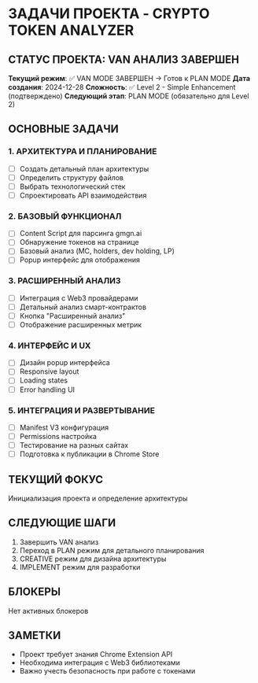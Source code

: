 # ЗАДАЧИ ПРОЕКТА - CRYPTO TOKEN ANALYZER

## СТАТУС ПРОЕКТА: VAN АНАЛИЗ ЗАВЕРШЕН
**Текущий режим**: ✅ VAN MODE ЗАВЕРШЕН → Готов к PLAN MODE
**Дата создания**: 2024-12-28
**Сложность**: ✅ Level 2 - Simple Enhancement (подтверждено)
**Следующий этап**: PLAN MODE (обязательно для Level 2)

## ОСНОВНЫЕ ЗАДАЧИ

### 1. АРХИТЕКТУРА И ПЛАНИРОВАНИЕ 
- [ ] Создать детальный план архитектуры
- [ ] Определить структуру файлов
- [ ] Выбрать технологический стек
- [ ] Спроектировать API взаимодействия

### 2. БАЗОВЫЙ ФУНКЦИОНАЛ
- [ ] Content Script для парсинга gmgn.ai
- [ ] Обнаружение токенов на странице
- [ ] Базовый анализ (MC, holders, dev holding, LP)
- [ ] Popup интерфейс для отображения

### 3. РАСШИРЕННЫЙ АНАЛИЗ
- [ ] Интеграция с Web3 провайдерами
- [ ] Детальный анализ смарт-контрактов
- [ ] Кнопка "Расширенный анализ"
- [ ] Отображение расширенных метрик

### 4. ИНТЕРФЕЙС И UX
- [ ] Дизайн popup интерфейса
- [ ] Responsive layout
- [ ] Loading states
- [ ] Error handling UI

### 5. ИНТЕГРАЦИЯ И РАЗВЕРТЫВАНИЕ
- [ ] Manifest V3 конфигурация
- [ ] Permissions настройка
- [ ] Тестирование на разных сайтах
- [ ] Подготовка к публикации в Chrome Store

## ТЕКУЩИЙ ФОКУС
Инициализация проекта и определение архитектуры

## СЛЕДУЮЩИЕ ШАГИ
1. Завершить VAN анализ
2. Переход в PLAN режим для детального планирования
3. CREATIVE режим для дизайна архитектуры
4. IMPLEMENT режим для разработки

## БЛОКЕРЫ
Нет активных блокеров

## ЗАМЕТКИ
- Проект требует знания Chrome Extension API
- Необходима интеграция с Web3 библиотеками
- Важно учесть безопасность при работе с токенами 
